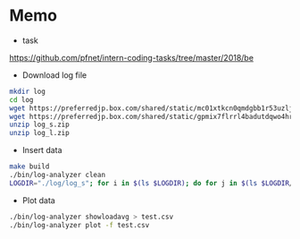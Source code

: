 # Memo

* task

https://github.com/pfnet/intern-coding-tasks/tree/master/2018/be

* Download log file

```bash
mkdir log
cd log
wget https://preferredjp.box.com/shared/static/mc01xtkcn0qmdgbb1r53uzljeva6e9tq.zip -O log_s.zip
wget https://preferredjp.box.com/shared/static/gpmix7flrrl4badutdqwo4hr9q2xnasp.zip -O log_l.zip
unzip log_s.zip
unzip log_l.zip
```

* Insert data

```bash
make build
./bin/log-analyzer clean
LOGDIR="./log/log_s"; for i in $(ls $LOGDIR); do for j in $(ls $LOGDIR/$i); do echo $LOGDIR/$i/$j; ./bin/log-analyzer add -f $LOGDIR/$i/$j; done; done
```

* Plot data

```bash
./bin/log-analyzer showloadavg > test.csv
./bin/log-analyzer plot -f test.csv
```
